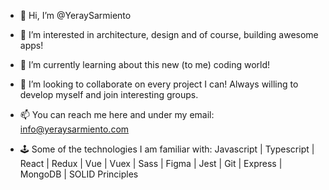 - 👋  Hi, I’m @YeraySarmiento
- 👀  I’m interested in architecture, design and of course, building awesome apps!
- 🌱  I’m currently learning about this new (to me) coding world!
- 💞️  I’m looking to collaborate on every project I can! Always willing to develop myself and join interesting groups.
- 📫  You can reach me here and under my email: info@yeraysarmiento.com

- 🕹  Some of the technologies I am familiar with: 
Javascript | Typescript | React | Redux | Vue | Vuex | Sass | Figma | Jest | Git | Express | MongoDB | SOLID Principles

<!---
YeraySarmiento/YeraySarmiento is a ✨ special ✨ repository because its `README.md` (this file) appears on your GitHub profile.
You can click the Preview link to take a look at your changes.
--->
